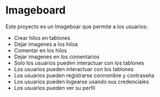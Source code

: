 # Imageboard

Este proyecto es un Imageboar que permite a los usuarios:

- Crear hilos en tablones
- Dejar imagenes a los hiloa
- Comentar en los hilos
- Dejar imagenes en los comentarios
- Solo los usuarios pueden interactuar con los tablones
- Los usuarios pueden interactuar con los tablones
- Los usuarios pueden registrarse connombre y contraseña
- Los usuarios pueden logearse usando sus credenciales
- Los usuarios pueden ver su perfil